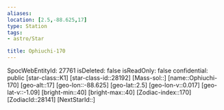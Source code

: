 ```yaml
---
aliases: 
location: [2.5,-88.625,17]
type: Station
tags:
- astro/Star

title: Ophiuchi-170
---
```

SpocWebEntityId: 27761
isDeleted: false
isReadOnly: false
confidential: public
[star-class::K1]
[star-class-id::28192]
[Mass-sol::]
[name::Ophiuchi-170]
[geo-alt::17]
[geo-lon::-88.625]
[geo-lat::2.5]
[geo-lon-v::0.017]
[geo-lat-v::-1.09]
[bright-min::40]
[bright-max::40]
[Zodiac-index::170]
[ZodiacId::28141]
[NextStarId::]



